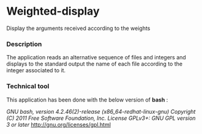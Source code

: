 # Weighted-display

Display the arguments received according to the weights

### Description
The application reads an alternative sequence of files and integers and displays to the standard output the name of each file according to the integer associated to it.


### Technical tool
This application has been done with the below version of **bash** :

*GNU bash, version 4.2.46(2)-release (x86_64-redhat-linux-gnu)
Copyright (C) 2011 Free Software Foundation, Inc.
License GPLv3+: GNU GPL version 3 or later* <http://gnu.org/licenses/gpl.html>
